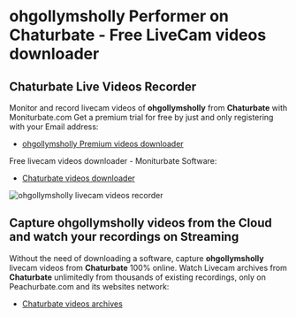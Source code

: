 # ohgollymsholly Performer on Chaturbate - Free LiveCam videos downloader

## Chaturbate Live Videos Recorder

Monitor and record livecam videos of **ohgollymsholly** from **Chaturbate** with Moniturbate.com
Get a premium trial for free by just and only registering with your Email address:
* [ohgollymsholly Premium videos downloader](https://moniturbate.com/request-demo-licence-key.html)

Free livecam videos downloader - Moniturbate Software:
* [Chaturbate videos downloader](https://moniturbate.com/moniturbate-download-software.html)

![ohgollymsholly livecam videos recorder](https://peachurnet.com/templates/moniturbate-software.png)


## Capture ohgollymsholly videos from the Cloud and watch your recordings on Streaming

Without the need of downloading a software, capture **ohgollymsholly** livecam videos from **Chaturbate** 100% online.
Watch Livecam archives from **Chaturbate** unlimitedly from thousands of existing recordings, only on Peachurbate.com and its websites network:
* [Chaturbate videos archives](https://peachurnet.com/)